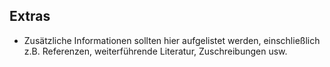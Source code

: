 ## Extras
- Zusätzliche Informationen sollten hier aufgelistet werden, einschließlich z.B. Referenzen, weiterführende Literatur, Zuschreibungen usw.